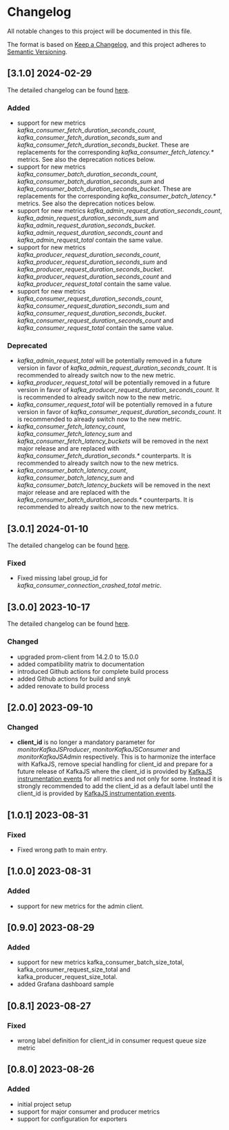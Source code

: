 # Changelog

All notable changes to this project will be documented in this file.

The format is based on [Keep a Changelog](https://keepachangelog.com/en/1.1.0/),
and this project adheres to [Semantic Versioning](https://semver.org/spec/v2.0.0.html).

## [3.1.0] 2024-02-29

The detailed changelog can be found [here](https://github.com/christiangalsterer/kafkajs-prometheus-exporter/compare/v3.0.1...v3.1.0).

### Added

- support for new metrics _kafka_consumer_fetch_duration_seconds_count_, _kafka_consumer_fetch_duration_seconds_sum_ and _kafka_consumer_fetch_duration_seconds_bucket_. These are replacements for the corresponding _kafka_consumer_fetch_latency.*_ metrics. See also the deprecation notices below.
- support for new metrics _kafka_consumer_batch_duration_seconds_count_, _kafka_consumer_batch_duration_seconds_sum_ and _kafka_consumer_batch_duration_seconds_bucket_. These are replacements for the corresponding _kafka_consumer_batch_latency.*_ metrics. See also the deprecation notices below.
- support for new metrics _kafka_admin_request_duration_seconds_count_, _kafka_admin_request_duration_seconds_sum_ and _kafka_admin_request_duration_seconds_bucket_. _kafka_admin_request_duration_seconds_count_ and _kafka_admin_request_total_ contain the same value.
- support for new metrics _kafka_producer_request_duration_seconds_count_, _kafka_producer_request_duration_seconds_sum_ and _kafka_producer_request_duration_seconds_bucket_. _kafka_producer_request_duration_seconds_count_ and _kafka_producer_request_total_ contain the same value.
- support for new metrics _kafka_consumer_request_duration_seconds_count_, _kafka_consumer_request_duration_seconds_sum_ and _kafka_consumer_request_duration_seconds_bucket_. _kafka_consumer_request_duration_seconds_count_ and _kafka_consumer_request_total_ contain the same value.

### Deprecated

- _kafka_admin_request_total_ will be potentially removed in a future version in favor of _kafka_admin_request_duration_seconds_count_. It is recommended to already switch now to the new metric.
- _kafka_producer_request_total_ will be potentially removed in a future version in favor of _kafka_producer_request_duration_seconds_count_. It is recommended to already switch now to the new metric.
- _kafka_consumer_request_total_ will be potentially removed in a future version in favor of _kafka_consumer_request_duration_seconds_count_. It is recommended to already switch now to the new metric.
- _kafka_consumer_fetch_latency_count_, _kafka_consumer_fetch_latency_sum_ and _kafka_consumer_fetch_latency_buckets_ will be removed in the next major release and are replaced with _kafka_consumer_fetch_duration_seconds.*_ counterparts. It is recommended to already switch now to the new metrics.
- _kafka_consumer_batch_latency_count_, _kafka_consumer_batch_latency_sum_ and _kafka_consumer_batch_latency_buckets_ will be removed in the next major release and are replaced with the _kafka_consumer_batch_duration_seconds.*_ counterparts. It is recommended to already switch now to the new metrics.

## [3.0.1] 2024-01-10

The detailed changelog can be found [here](https://github.com/christiangalsterer/kafkajs-prometheus-exporter/compare/v3.0.0...v3.0.1).

### Fixed

- Fixed missing label group_id for _kafka_consumer_connection_crashed_total metric_.

## [3.0.0] 2023-10-17

The detailed changelog can be found [here](https://github.com/christiangalsterer/kafkajs-prometheus-exporter/compare/v2.0.0...v3.0.0).

### Changed

- upgraded prom-client from 14.2.0 to 15.0.0
- added compatibility matrix to documentation
- introduced Github actions for complete build process
- added Github actions for build and snyk
- added renovate to build process

## [2.0.0] 2023-09-10

### Changed

- **client_id** is no longer a mandatory parameter for _monitorKafkaJSProducer_, _monitorKafkaJSConsumer_ and _monitorKafkaJSAdmin_ respectively. This is to harmonize the interface with KafkaJS, remove special handling for client_id and prepare for a future release of KafkaJS where the client_id is provided by [KafkaJS instrumentation events](https://kafka.js.org/docs/instrumentation-events) for all metrics and not only for some. Instead it is strongly recommended to add the client_id as a default label until the client_id is provided by [KafkaJS instrumentation events](https://kafka.js.org/docs/instrumentation-events).

## [1.0.1] 2023-08-31

### Fixed

- Fixed wrong path to main entry.

## [1.0.0] 2023-08-31

### Added

- support for new metrics for the admin client.

## [0.9.0] 2023-08-29

### Added

- support for new metrics kafka_consumer_batch_size_total, kafka_consumer_request_size_total and kafka_producer_request_size_total.
- added Grafana dashboard sample

## [0.8.1] 2023-08-27

### Fixed

- wrong label definition for client_id in consumer request queue size metric

## [0.8.0] 2023-08-26

### Added

- initial project setup
- support for major consumer and producer metrics
- support for configuration for exporters
